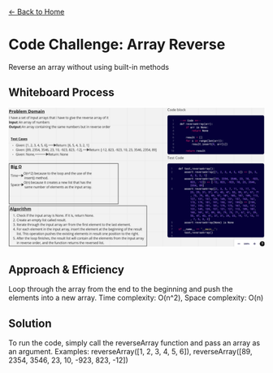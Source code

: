 [&leftarrow; Back to Home](../README.md)
# Code Challenge: Array Reverse
Reverse an array without using built-in methods

## Whiteboard Process

![Whiteboard](../assets/array_reverse.png)

## Approach & Efficiency
Loop through the array from the end to the beginning and push the elements into a new array. Time complexity: O(n^2), Space complexity: O(n)

## Solution
To run the code, simply call the reverseArray function and pass an array as an argument. Examples: reverseArray([1, 2, 3, 4, 5, 6]), reverseArray([89, 2354, 3546, 23, 10, -923, 823, -12])

